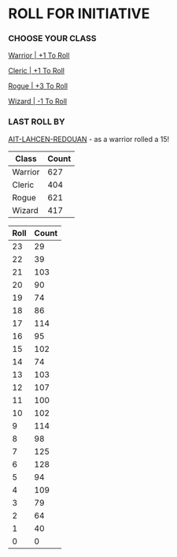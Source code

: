 # ROLL FOR INITIATIVE
### CHOOSE YOUR CLASS

[Warrior | +1 To Roll](https://github.com/benjaminsampica/benjaminsampica/issues/new?title=roll%7Cwarrior&body=Just+click+%27Submit+new+issue%27.)

[Cleric | +1 To Roll](https://github.com/benjaminsampica/benjaminsampica/issues/new?title=roll%7Ccleric&body=Just+click+%27Submit+new+issue%27.)

[Rogue | +3 To Roll](https://github.com/benjaminsampica/benjaminsampica/issues/new?title=roll%7Crogue&body=Just+click+%27Submit+new+issue%27.)

[Wizard | -1 To Roll](https://github.com/benjaminsampica/benjaminsampica/issues/new?title=roll%7Cwizard&body=Just+click+%27Submit+new+issue%27.)
### LAST ROLL BY
[AIT-LAHCEN-REDOUAN](https://www.github.com/AIT-LAHCEN-REDOUAN) - as a warrior rolled a 15!

|Class|Count|
|-|-|
|Warrior|627|
|Cleric|404|
|Rogue|621|
|Wizard|417|

|Roll|Count|
|-|-|
|23|29
|22|39
|21|103
|20|90
|19|74
|18|86
|17|114
|16|95
|15|102
|14|74
|13|103
|12|107
|11|100
|10|102
|9|114
|8|98
|7|125
|6|128
|5|94
|4|109
|3|79
|2|64
|1|40
|0|0
